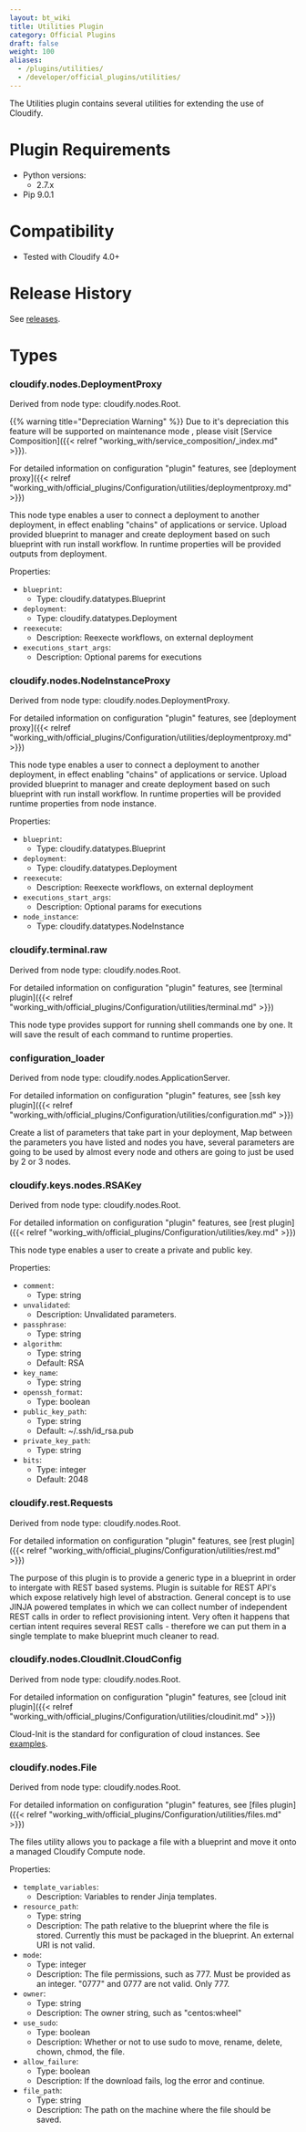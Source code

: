 ```yaml
---
layout: bt_wiki
title: Utilities Plugin
category: Official Plugins
draft: false
weight: 100
aliases:
  - /plugins/utilities/
  - /developer/official_plugins/utilities/
---
```

The Utilities plugin contains several utilities for extending the use of Cloudify.

# Plugin Requirements

* Python versions:
  * 2.7.x
* Pip 9.0.1


# Compatibility

* Tested with Cloudify 4.0+


# Release History

See [releases](https://github.com/cloudify-incubator/cloudify-utilities-plugin/releases).


# Types

### **cloudify.nodes.DeploymentProxy**
  Derived from node type: cloudify.nodes.Root.

{{% warning title="Depreciation Warning" %}}
Due to it's depreciation this feature will be supported on maintenance mode , please visit [Service Composition]({{< relref "working_with/service_composition/_index.md" >}}).

For detailed information on configuration "plugin" features, see [deployment proxy]({{< relref "working_with/official_plugins/Configuration/utilities/deploymentproxy.md" >}})

This node type enables a user to connect a deployment to another deployment, in effect enabling "chains" of applications or service.
Upload provided blueprint to manager and create deployment based on such blueprint with run install workflow.
In runtime properties will be provided outputs from deployment.

Properties:

  * `blueprint`:
    - Type: cloudify.datatypes.Blueprint
  * `deployment`:
    - Type: cloudify.datatypes.Deployment
  * `reexecute`:
    - Description: Reexecte workflows, on external deployment
  * `executions_start_args`:
    - Description: Optional parems for executions


### **cloudify.nodes.NodeInstanceProxy**
  Derived from node type: cloudify.nodes.DeploymentProxy.

For detailed information on configuration "plugin" features, see [deployment proxy]({{< relref "working_with/official_plugins/Configuration/utilities/deploymentproxy.md" >}})

This node type enables a user to connect a deployment to another deployment, in effect enabling "chains" of applications or service.
Upload provided blueprint to manager and create deployment based on such blueprint with run install workflow.
In runtime properties will be provided runtime properties from node instance.

Properties:

  * `blueprint`:
    - Type: cloudify.datatypes.Blueprint
  * `deployment`:
    - Type: cloudify.datatypes.Deployment
  * `reexecute`:
    - Description: Reexecte workflows, on external deployment
  * `executions_start_args`:
    - Description: Optional params for executions
  * `node_instance`:
    - Type: cloudify.datatypes.NodeInstance


### **cloudify.terminal.raw**
  Derived from node type: cloudify.nodes.Root.

For detailed information on configuration "plugin" features, see [terminal plugin]({{< relref "working_with/official_plugins/Configuration/utilities/terminal.md" >}})

This node type provides support for running shell commands one by one. It will save the result of each command to runtime properties.


### **configuration_loader**
  Derived from node type: cloudify.nodes.ApplicationServer.

For detailed information on configuration "plugin" features, see [ssh key plugin]({{< relref "working_with/official_plugins/Configuration/utilities/configuration.md" >}})

Create a list of parameters that take part in your deployment,
Map between the parameters you have listed and nodes you have, several parameters are going
to be used by almost every node and others are going to just be used by 2 or 3 nodes.


### **cloudify.keys.nodes.RSAKey**
  Derived from node type: cloudify.nodes.Root.

For detailed information on configuration "plugin" features, see [rest plugin]({{< relref "working_with/official_plugins/Configuration/utilities/key.md" >}})

This node type enables a user to create a private and public key.

Properties:
  * `comment`:
    - Type: string
  * `unvalidated`:
    - Description: Unvalidated parameters.
  * `passphrase`:
    - Type: string
  * `algorithm`:
    - Type: string
    - Default: RSA
  * `key_name`:
    - Type: string
  * `openssh_format`:
    - Type: boolean
  * `public_key_path`:
    - Type: string
    - Default: ~/.ssh/id_rsa.pub
  * `private_key_path`:
    - Type: string
  * `bits`:
    - Type: integer
    - Default: 2048


### **cloudify.rest.Requests**
  Derived from node type: cloudify.nodes.Root.

For detailed information on configuration "plugin" features, see [rest plugin]({{< relref "working_with/official_plugins/Configuration/utilities/rest.md" >}})

The purpose of this plugin is to provide a generic type in a blueprint in order to intergate with REST based systems. Plugin is suitable for REST API's which expose relatively high level of abstraction. General concept is to use JINJA powered templates in which we can collect number of independent REST calls in order to reflect provisioning intent. Very often it happens that certian intent requires several REST calls - therefore we can put them in a single template to make blueprint much cleaner to read.


### **cloudify.nodes.CloudInit.CloudConfig**
  Derived from node type: cloudify.nodes.Root.

For detailed information on configuration "plugin" features, see [cloud init plugin]({{< relref "working_with/official_plugins/Configuration/utilities/cloudinit.md" >}})

Cloud-Init is the standard for configuration of cloud instances. See [examples](http://cloudinit.readthedocs.io/en/latest/topics/examples.html).


### **cloudify.nodes.File**
  Derived from node type: cloudify.nodes.Root.

For detailed information on configuration "plugin" features, see [files plugin]({{< relref "working_with/official_plugins/Configuration/utilities/files.md" >}})

The files utility allows you to package a file with a blueprint and move it onto a managed Cloudify Compute node.

Properties:
  * `template_variables`:
    - Description: Variables to render Jinja templates.
  * `resource_path`:
    - Type: string
    - Description: The path relative to the blueprint where the file is stored. Currently this must be packaged in the blueprint. An external URI is not valid.
  * `mode`:
    - Type: integer
    - Description: The file permissions, such as 777. Must be provided as an integer. "0777" and 0777 are not valid. Only 777.
  * `owner`:
    - Type: string
    - Description: The owner string, such as "centos:wheel"
  * `use_sudo`:
    - Type: boolean
    - Description: Whether or not to use sudo to move, rename, delete, chown, chmod, the file.
  * `allow_failure`:
    - Type: boolean
    - Description: If the download fails, log the error and continue.
  * `file_path`:
    - Type: string
    - Description: The path on the machine where the file should be saved.

